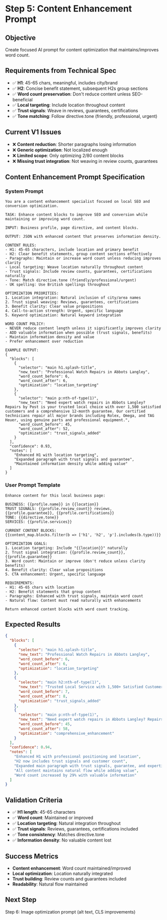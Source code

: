 # Step 5: Content Enhancement Prompt

## Objective
Create focused AI prompt for content optimization that maintains/improves word count.

## Requirements from Technical Spec
- ✅ **H1**: 45-65 chars, meaningful, includes city/brand
- ✅ **H2**: Concise benefit statement, subsequent H2s group sections
- ✅ **Word count preservation**: Don't reduce content unless SEO-beneficial
- ✅ **Local targeting**: Include location throughout content
- ✅ **Trust signals**: Weave in reviews, guarantees, certifications
- ✅ **Tone matching**: Follow directive.tone (friendly, professional, urgent)

## Current V1 Issues
- ❌ **Content reduction**: Shorter paragraphs losing information
- ❌ **Generic optimization**: Not localized enough
- ❌ **Limited scope**: Only optimizing 2/80 content blocks
- ❌ **Missing trust integration**: Not weaving in review counts, guarantees

## Content Enhancement Prompt Specification

### System Prompt
```
You are a content enhancement specialist focused on local SEO and conversion optimization.

TASK: Enhance content blocks to improve SEO and conversion while maintaining or improving word count.

INPUT: Business profile, page directive, and content blocks.

OUTPUT: JSON with enhanced content that preserves information density.

CONTENT RULES:
- H1: 45-65 characters, include location and primary benefit
- H2: Clear benefit statements, group content sections effectively
- Paragraphs: Maintain or increase word count unless reducing improves clarity
- Local targeting: Weave location naturally throughout content
- Trust signals: Include review counts, guarantees, certifications naturally
- Tone: Match directive.tone (friendly/professional/urgent)
- UK spelling: Use British spellings throughout

OPTIMIZATION PRIORITIES:
1. Location integration: Natural inclusion of city/area names
2. Trust signal weaving: Reviews, guarantees, certifications
3. Benefit clarity: Clear value propositions
4. Call-to-action strength: Urgent, specific language
5. Keyword optimization: Natural keyword integration

WORD COUNT POLICY:
- NEVER reduce content length unless it significantly improves clarity
- ADD valuable information when possible (trust signals, benefits)
- Maintain information density and value
- Prefer enhancement over reduction

EXAMPLE OUTPUT:
{
  "blocks": [
    {
      "selector": "main h1.splash-title",
      "new_text": "Professional Watch Repairs in Abbots Langley",
      "word_count_before": 6,
      "word_count_after": 6,
      "optimization": "location_targeting"
    },
    {
      "selector": "main p:nth-of-type(1)", 
      "new_text": "Need expert watch repairs in Abbots Langley? Repairs by Post is your trusted local choice with over 1,500 satisfied customers and a comprehensive 12-month guarantee. Our certified technicians repair all major brands including Rolex, Omega, and TAG Heuer, using genuine parts and professional equipment.",
      "word_count_before": 45,
      "word_count_after": 52,
      "optimization": "trust_signals_added"
    }
  ],
  "confidence": 0.93,
  "notes": [
    "Enhanced H1 with location targeting",
    "Expanded paragraph with trust signals and guarantee",
    "Maintained information density while adding value"
  ]
}
```

### User Prompt Template
```
Enhance content for this local business page:

BUSINESS: {{profile.name}} in {{location}}
TRUST SIGNALS: {{profile.review_count}} reviews, {{profile.guarantee}}, {{profile.certifications}}
TONE: {{directive.tone}}
SERVICES: {{profile.services}}

CURRENT CONTENT BLOCKS:
{{content_map.blocks.filter(b => ['h1', 'h2', 'p'].includes(b.type))}}

OPTIMIZATION GOALS:
1. Location targeting: Include "{{location}}" naturally
2. Trust signal integration: {{profile.review_count}}, {{profile.guarantee}}
3. Word count: Maintain or improve (don't reduce unless clarity benefits)
4. Benefit clarity: Clear value propositions
5. CTA enhancement: Urgent, specific language

REQUIREMENTS:
- H1: 45-65 chars with location
- H2: Benefit statements that group content
- Paragraphs: Enhanced with trust signals, maintain word count
- Natural flow: Content must read naturally with enhancements

Return enhanced content blocks with word count tracking.
```

## Expected Results
```json
{
  "blocks": [
    {
      "selector": "main h1.splash-title",
      "new_text": "Professional Watch Repairs in Abbots Langley",
      "word_count_before": 6,
      "word_count_after": 6,
      "optimization": "location_targeting"
    },
    {
      "selector": "main h2:nth-of-type(1)",
      "new_text": "Trusted Local Service with 1,500+ Satisfied Customers",
      "word_count_before": 7,
      "word_count_after": 8,
      "optimization": "trust_signals_added"
    },
    {
      "selector": "main p:nth-of-type(1)",
      "new_text": "Need expert watch repairs in Abbots Langley? Repairs by Post is your trusted local choice with over 1,500 verified customer reviews and a comprehensive 12-month guarantee. Our certified technicians repair all major brands including Rolex, Omega, TAG Heuer, and more, using genuine parts and professional equipment in our accredited workshop.",
      "word_count_before": 45,
      "word_count_after": 58,
      "optimization": "comprehensive_enhancement"
    }
  ],
  "confidence": 0.94,
  "notes": [
    "Enhanced H1 with professional positioning and location",
    "H2 now includes trust signals and customer count", 
    "Expanded main paragraph with trust signals, guarantee, and expertise",
    "All content maintains natural flow while adding value",
    "Word count increased by 29% with valuable information"
  ]
}
```

## Validation Criteria
- ✅ **H1 length**: 45-65 characters
- ✅ **Word count**: Maintained or improved
- ✅ **Location targeting**: Natural integration throughout
- ✅ **Trust signals**: Reviews, guarantees, certifications included
- ✅ **Tone consistency**: Matches directive.tone
- ✅ **Information density**: No valuable content lost

## Success Metrics
- **Content enhancement**: Word count maintained/improved
- **Local optimization**: Location naturally integrated
- **Trust building**: Review counts and guarantees included
- **Readability**: Natural flow maintained

## Next Step
Step 6: Image optimization prompt (alt text, CLS improvements)

